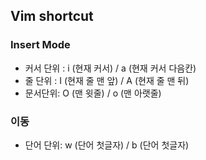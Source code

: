 ## Vim shortcut

### Insert Mode
- 커서 단위 : i (현재 커서) / a (현재 커서 다음칸)
- 줄 단위 : I (현재 줄 맨 앞) / A (현재 줄 맨 뒤)
- 문서단위: O (맨 윗줄) / o (맨 아랫줄)  

### 이동
- 단어 단위: w (단어 첫글자) / b (단어 첫글자)